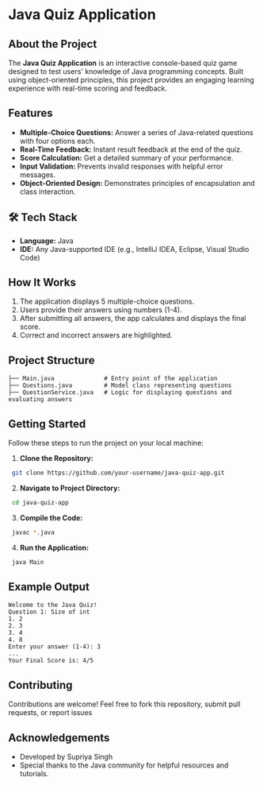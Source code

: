 # Java Quiz Application

## About the Project
The **Java Quiz Application** is an interactive console-based quiz game designed to test users' knowledge of Java programming concepts. Built using object-oriented principles, this project provides an engaging learning experience with real-time scoring and feedback.

## Features
- **Multiple-Choice Questions:** Answer a series of Java-related questions with four options each.
- **Real-Time Feedback:** Instant result feedback at the end of the quiz.
- **Score Calculation:** Get a detailed summary of your performance.
- **Input Validation:** Prevents invalid responses with helpful error messages.
- **Object-Oriented Design:** Demonstrates principles of encapsulation and class interaction.

## 🛠 Tech Stack
- **Language:** Java
- **IDE:** Any Java-supported IDE (e.g., IntelliJ IDEA, Eclipse, Visual Studio Code)

##  How It Works
1. The application displays 5 multiple-choice questions.
2. Users provide their answers using numbers (1-4).
3. After submitting all answers, the app calculates and displays the final score.
4. Correct and incorrect answers are highlighted.

##  Project Structure
```
├── Main.java              # Entry point of the application
├── Questions.java         # Model class representing questions
├── QuestionService.java   # Logic for displaying questions and evaluating answers
```

##  Getting Started
Follow these steps to run the project on your local machine:

1. **Clone the Repository:**
```bash
 git clone https://github.com/your-username/java-quiz-app.git
```

2. **Navigate to Project Directory:**
```bash
 cd java-quiz-app
```

3. **Compile the Code:**
```bash
 javac *.java
```

4. **Run the Application:**
```bash
 java Main
```

## Example Output
```plaintext
Welcome to the Java Quiz!
Question 1: Size of int
1. 2
2. 3
3. 4
4. 8
Enter your answer (1-4): 3
...
Your Final Score is: 4/5
```

## Contributing
Contributions are welcome! Feel free to fork this repository, submit pull requests, or report issues

## Acknowledgements
- Developed by Supriya Singh
- Special thanks to the Java community for helpful resources and tutorials.


